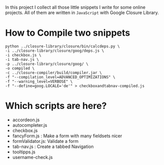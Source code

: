 In this project I collect all those little snippets I write for some online projects. All of them are written in `JavaScript` with Google Closure Library.

# How to Compile two snippets #
```
python ../closure-library/closure/bin/calcdeps.py \
-i ../closure-library/closure/goog/deps.js \
-i checkbox.js \
-i tab-nav.js \
-p ../closure-library/closure/goog/ \
-o compiled \
-c ../closure-compiler/build/compiler.jar \
-f "--compilation_level=ADVANCED_OPTIMIZATIONS" \
-f "--warning_level=VERBOSE" \
-f "--define=goog.LOCALE='de'" > checkboxandtabnav-compiled.js
```

# Which scripts are here? #
  * accordeon.js
  * autocompleter.js
  * checkbox.js
  * fancyForm.js : Make a form with many fieldsets nicer
  * formValidator.js: Validate a form
  * tab-nav.js : Create a tabbed Navigation
  * tooltipps.js
  * username-check.js